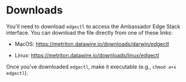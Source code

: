 # Downloads

You'll need to download `edgectl` to access the Ambassador Edge Stack interface. You can download the file directly from one of these links:

* MacOS: https://metriton.datawire.io/downloads/darwin/edgectl

* Linux: https://metriton.datawire.io/downloads/linux/edgectl

Once you've downloaded `edgectl`, make it executable (e.g., `chmod a+x edgectl`).
